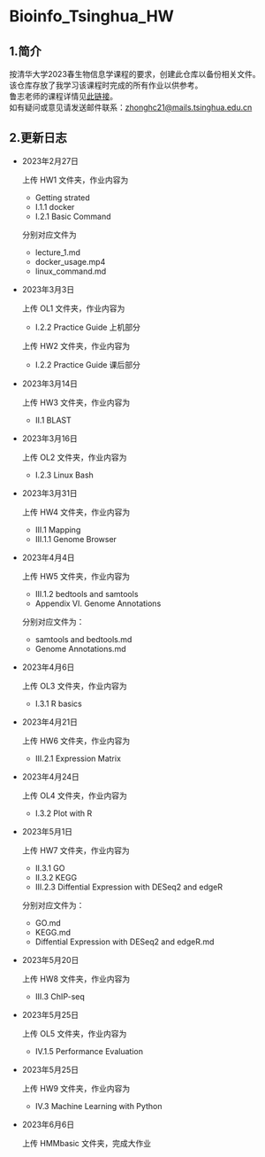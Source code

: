 # Bioinfo_Tsinghua_HW
## 1.简介
按清华大学2023春生物信息学课程的要求，创建此仓库以备份相关文件。   
该仓库存放了我学习该课程时完成的所有作业以供参考。  
鲁志老师的课程详情见[此链接](https://book.ncrnalab.org/teaching/)。   
如有疑问或意见请发送邮件联系：zhonghc21@mails.tsinghua.edu.cn
## 2.更新日志
* 2023年2月27日

  上传 HW1 文件夹，作业内容为 
  * Getting strated 
  * I.1.1 docker
  * I.2.1 Basic Command
   
  分别对应文件为
  * lecture_1.md
  * docker_usage.mp4
  * linux_command.md
* 2023年3月3日

  上传 OL1 文件夹，作业内容为
  * I.2.2 Practice Guide 上机部分

  上传 HW2 文件夹，作业内容为
  * I.2.2 Practice Guide 课后部分
* 2023年3月14日

  上传 HW3 文件夹，作业内容为
  * II.1 BLAST
* 2023年3月16日

  上传 OL2 文件夹，作业内容为
  * I.2.3 Linux Bash
* 2023年3月31日

  上传 HW4 文件夹，作业内容为
  * III.1 Mapping
  * III.1.1 Genome Browser
* 2023年4月4日

  上传 HW5 文件夹，作业内容为
  * III.1.2 bedtools and samtools
  * Appendix VI. Genome Annotations

  分别对应文件为：
  * samtools and bedtools.md
  * Genome Annotations.md

* 2023年4月6日

  上传 OL3 文件夹，作业内容为
  * I.3.1 R basics

* 2023年4月21日

  上传 HW6 文件夹，作业内容为
  * III.2.1 Expression Matrix

* 2023年4月24日

  上传 OL4 文件夹，作业内容为
  * I.3.2 Plot with R

* 2023年5月1日

  上传 HW7 文件夹，作业内容为
  * II.3.1 GO
  * II.3.2 KEGG
  * III.2.3 Diffential Expression with DESeq2 and edgeR

  分别对应文件为：
  * GO.md
  * KEGG.md
  * Diffential Expression with DESeq2 and edgeR.md

* 2023年5月20日

  上传 HW8 文件夹，作业内容为
  * III.3 ChIP-seq

* 2023年5月25日

  上传 OL5 文件夹，作业内容为
  * IV.1.5 Performance Evaluation

* 2023年5月25日

  上传 HW9 文件夹，作业内容为
  * IV.3 Machine Learning with Python

* 2023年6月6日

  上传 HMMbasic 文件夹，完成大作业